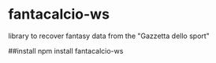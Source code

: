# fantacalcio-ws
library to recover fantasy data from the "Gazzetta dello sport"

##install
npm install fantacalcio-ws
